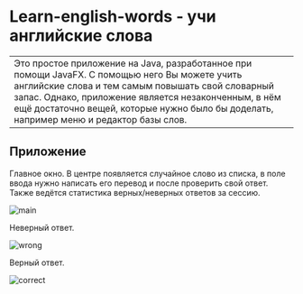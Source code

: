 # Learn-english-words - учи английские слова

<table>
<tr>
<td>
  Это простое приложение на Java, разработанное при помощи JavaFX.
  С помощью него Вы можете учить английские слова и тем самым повышать свой словарный запас.
  Однако, приложение является незаконченным, в нём ещё достаточно вещей, которые нужно было бы доделать, например меню и редактор базы слов.
</td>
</tr>
</table>

## Приложение
Главное окно. В центре появляется случайное слово из списка, в поле ввода нужно написать его перевод и после проверить свой ответ. Также ведётся статистика верных/неверных ответов за сессию.

![main](https://user-images.githubusercontent.com/57320850/192914752-909b7567-07fa-4439-a9fa-04fa81e15cd6.jpg)

Неверный ответ.

![wrong](https://user-images.githubusercontent.com/57320850/192914874-a119b374-6b38-443a-a04f-30a7b997c1b0.jpg)

Верный ответ.

![correct](https://user-images.githubusercontent.com/57320850/192914896-92be816a-2025-4196-a5ec-86007b6251a7.jpg)
